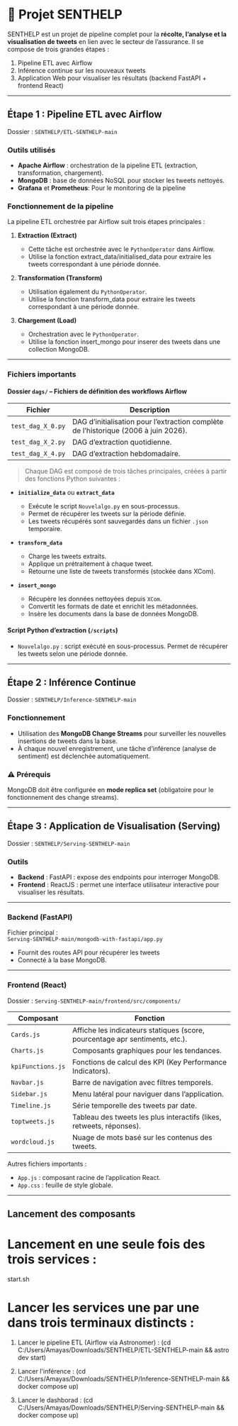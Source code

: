 # 🚀 Projet SENTHELP

SENTHELP est un projet de pipeline complet pour la **récolte, l’analyse et la visualisation de tweets** en lien avec le secteur de l’assurance. Il se compose de trois grandes étapes :

1. Pipeline ETL avec Airflow  
2. Inférence continue sur les nouveaux tweets  
3. Application Web pour visualiser les résultats (backend FastAPI + frontend React)

---

## Étape 1 : Pipeline ETL avec Airflow

Dossier : `SENTHELP/ETL-SENTHELP-main`

### Outils utilisés

- **Apache Airflow** : orchestration de la pipeline ETL (extraction, transformation, chargement).
- **MongoDB** : base de données NoSQL pour stocker les tweets nettoyés.
- **Grafana** et **Prometheus**: Pour le monitoring de la pipeline


### Fonctionnement de la pipeline

La pipeline ETL orchestrée par Airflow suit trois étapes principales :

1. **Extraction (Extract)** 
   - Cette tâche est orchestrée avec le `PythonOperator` dans Airflow.
   - Utilise la fonction extract_data/initialised_data pour extraire les tweets correspondant à une période donnée.

2. **Transformation (Transform)**  
   - Utilisation également du `PythonOperator`.
   - Utilise la fonction transform_data pour extraire les tweets correspondant à une période donnée.

3. **Chargement (Load)**  
   - Orchestration avec le `PythonOperator`.
   - Utilise la fonction insert_mongo pour inserer des tweets dans une collection MongoDB.
   
---

### Fichiers importants

#### Dossier `dags/` – Fichiers de définition des workflows Airflow

| Fichier | Description |
|--------|-------------|
| `test_dag_X_0.py` | DAG d’initialisation pour l’extraction complète de l’historique (2006 à juin 2026). |
| `test_dag_X_2.py` | DAG d’extraction quotidienne. |
| `test_dag_X_4.py` | DAG d’extraction hebdomadaire. |

> Chaque DAG est composé de trois tâches principales, créées à partir des fonctions Python suivantes :

- **`initialize_data`** ou **`extract_data`**  
  - Exécute le script `Nouvelalgo.py` en sous-processus.
  - Permet de récupérer les tweets sur la période définie.
  - Les tweets récupérés sont sauvegardés dans un fichier `.json` temporaire.

- **`transform_data`**  
  - Charge les tweets extraits.
  - Applique un prétraitement à chaque tweet.
  - Retourne une liste de tweets transformés (stockée dans XCom).

- **`insert_mongo`**  
  - Récupère les données nettoyées depuis `XCom`.
  - Convertit les formats de date et enrichit les métadonnées.
  - Insère les documents dans la base de données MongoDB.

#### Script Python d’extraction (`/scripts`)
- `Nouvelalgo.py` : script exécuté en sous-processus. Permet de récupérer les tweets selon une période donnée.


---

## Étape 2 : Inférence Continue

Dossier : `SENTHELP/Inference-SENTHELP-main`

### Fonctionnement

- Utilisation des **MongoDB Change Streams** pour surveiller les nouvelles insertions de tweets dans la base.
- À chaque nouvel enregistrement, une tâche d’inférence (analyse de sentiment) est déclenchée automatiquement.

### ⚠️ Prérequis
MongoDB doit être configurée en **mode replica set** (obligatoire pour le fonctionnement des change streams).

---

## Étape 3 : Application de Visualisation (Serving)

Dossier : `SENTHELP/Serving-SENTHELP-main`

###  Outils
- **Backend** : FastAPI : expose des endpoints pour interroger MongoDB.
- **Frontend** : ReactJS : permet une interface utilisateur interactive pour visualiser les résultats.

---

### Backend (FastAPI)

Fichier principal :  
`Serving-SENTHELP-main/mongodb-with-fastapi/app.py`

- Fournit des routes API pour récupérer les tweets
- Connecté à la base MongoDB.

---

### Frontend (React)

Dossier : `Serving-SENTHELP-main/frontend/src/components/`

| Composant | Fonction |
|----------|----------|
| `Cards.js` | Affiche les indicateurs statiques (score, pourcentage apr sentiments, etc.). |
| `Charts.js` | Composants graphiques pour les tendances. |
| `kpiFunctions.js` | Fonctions de calcul des KPI (Key Performance Indicators). |
| `Navbar.js` | Barre de navigation avec filtres temporels. |
| `Sidebar.js` | Menu latéral pour naviguer dans l’application. |
| `Timeline.js` | Série temporelle des tweets par date. |
| `toptweets.js` | Tableau des tweets les plus interactifs (likes, retweets, réponses). |
| `wordcloud.js` | Nuage de mots basé sur les contenus des tweets. |

Autres fichiers importants :
- `App.js` : composant racine de l’application React.
- `App.css` : feuille de style globale.

---

## Lancement des composants

# Lancement en une seule fois des trois services : 
start.sh

# Lancer les services une par une dans trois terminaux distincts :

1. Lancer le pipeline ETL (Airflow via Astronomer) :
(cd C:/Users/Amayas/Downloads/SENTHELP/ETL-SENTHELP-main && astro dev start)

2. Lancer l'inférence : 
(cd C:/Users/Amayas/Downloads/SENTHELP/Inference-SENTHELP-main && docker compose up) 

3. Lancer le dashborad : 
(cd C:/Users/Amayas/Downloads/SENTHELP/Serving-SENTHELP-main && docker compose up) 


